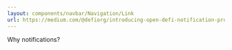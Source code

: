 ```yaml
---
layout: components/navbar/Navigation/Link
url: https://medium.com/@defiorg/introducing-open-defi-notification-protocol-95a8712a94e0
---
```


Why notifications? 